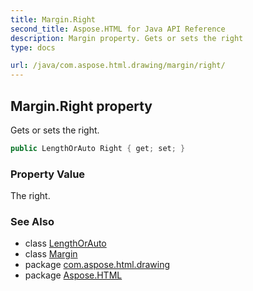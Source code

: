 ```yaml
---
title: Margin.Right
second_title: Aspose.HTML for Java API Reference
description: Margin property. Gets or sets the right
type: docs

url: /java/com.aspose.html.drawing/margin/right/
---
```

## Margin.Right property

Gets or sets the right.

```java
public LengthOrAuto Right { get; set; }
```

### Property Value

The right.

### See Also

* class [LengthOrAuto](../../lengthorauto/)
* class [Margin](../)
* package [com.aspose.html.drawing](../../../com.aspose.html.drawing/)
* package [Aspose.HTML](../../../)
